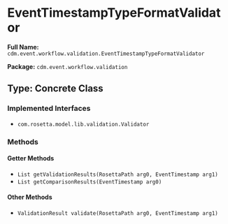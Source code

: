 # EventTimestampTypeFormatValidator

**Full Name:** `cdm.event.workflow.validation.EventTimestampTypeFormatValidator`

**Package:** `cdm.event.workflow.validation`

## Type: Concrete Class

### Implemented Interfaces

- `com.rosetta.model.lib.validation.Validator`

### Methods

#### Getter Methods

- `List getValidationResults(RosettaPath arg0, EventTimestamp arg1)`
- `List getComparisonResults(EventTimestamp arg0)`

#### Other Methods

- `ValidationResult validate(RosettaPath arg0, EventTimestamp arg1)`

